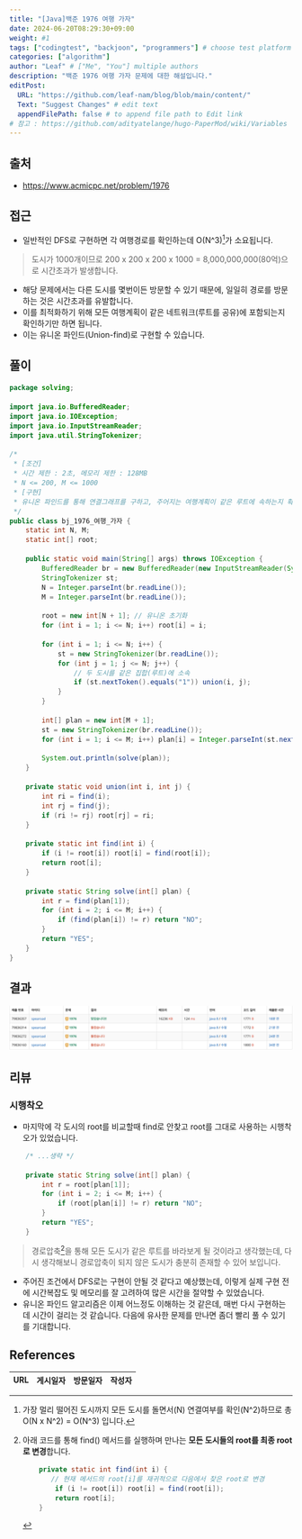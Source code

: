 ```yaml
---
title: "[Java]백준 1976 여행 가자"
date: 2024-06-20T08:29:30+09:00
weight: #1
tags: ["codingtest", "backjoon", "programmers"] # choose test platform
categories: ["algorithm"]
author: "Leaf" # ["Me", "You"] multiple authors
description: "백준 1976 여행 가자 문제에 대한 해설입니다."
editPost:
  URL: "https://github.com/leaf-nam/blog/blob/main/content/"
  Text: "Suggest Changes" # edit text
  appendFilePath: false # to append file path to Edit link
# 참고 : https://github.com/adityatelange/hugo-PaperMod/wiki/Variables
---
```


## 출처

- https://www.acmicpc.net/problem/1976

## 접근

- 일반적인 DFS로 구현하면 각 여행경로를 확인하는데 O(N^3)[^1]가 소요됩니다.

> 도시가 1000개이므로 200 x 200 x 200 x 1000 = 8,000,000,000(80억)으로 시간초과가 발생합니다.

- 해당 문제에서는 다른 도시를 몇번이든 방문할 수 있기 때문에, 일일히 경로를 방문하는 것은 시간초과를 유발합니다.
- 이를 최적화하기 위해 모든 여행계획이 같은 네트워크(루트를 공유)에 포함되는지 확인하기만 하면 됩니다.
- 이는 유니온 파인드(Union-find)로 구현할 수 있습니다.

## 풀이

```java
package solving;

import java.io.BufferedReader;
import java.io.IOException;
import java.io.InputStreamReader;
import java.util.StringTokenizer;

/*
 * [조건]
 * 시간 제한 : 2초, 메모리 제한 : 128MB
 * N <= 200, M <= 1000
 * [구현]
 * 유니온 파인드를 통해 연결그래프를 구하고, 주어지는 여행계획이 같은 루트에 속하는지 확인한다.
 */
public class bj_1976_여행_가자 {
    static int N, M;
    static int[] root;

    public static void main(String[] args) throws IOException {
        BufferedReader br = new BufferedReader(new InputStreamReader(System.in));
        StringTokenizer st;
        N = Integer.parseInt(br.readLine());
        M = Integer.parseInt(br.readLine());

        root = new int[N + 1]; // 유니온 초기화
        for (int i = 1; i <= N; i++) root[i] = i;

        for (int i = 1; i <= N; i++) {
            st = new StringTokenizer(br.readLine());
            for (int j = 1; j <= N; j++) {
                // 두 도시를 같은 집합(루트)에 소속
                if (st.nextToken().equals("1")) union(i, j);
            }
        }

        int[] plan = new int[M + 1];
        st = new StringTokenizer(br.readLine());
        for (int i = 1; i <= M; i++) plan[i] = Integer.parseInt(st.nextToken());

        System.out.println(solve(plan));
    }

    private static void union(int i, int j) {
        int ri = find(i);
        int rj = find(j);
        if (ri != rj) root[rj] = ri;
    }

    private static int find(int i) {
        if (i != root[i]) root[i] = find(root[i]);
        return root[i];
    }

    private static String solve(int[] plan) {
        int r = find(plan[1]);
        for (int i = 2; i <= M; i++) {
            if (find(plan[i]) != r) return "NO";
        }
        return "YES";
    }
}
```

## 결과

![result](result.png)

## 리뷰

### 시행착오

- 마지막에 각 도시의 root를 비교할때 find로 안찾고 root를 그대로 사용하는 시행착오가 있었습니다.

```java
    /* ...생략 */

    private static String solve(int[] plan) {
        int r = root[plan[1]];
        for (int i = 2; i <= M; i++) {
            if (root[plan[i]] != r) return "NO";
        }
        return "YES";
    }
```

> 경로압축[^2]을 통해 모든 도시가 같은 루트를 바라보게 될 것이라고 생각했는데, 다시 생각해보니 경로압축이 되지 않은 도시가 충분히 존재할 수 있어 보입니다.

- 주어진 조건에서 DFS로는 구현이 안될 것 같다고 예상했는데, 이렇게 실제 구현 전에 시간복잡도 및 메모리를 잘 고려하여 많은 시간을 절약할 수 있었습니다.
- 유니온 파인드 알고리즘은 이제 어느정도 이해하는 것 같은데, 매번 다시 구현하는데 시간이 걸리는 것 같습니다. 다음에 유사한 문제를 만나면 좀더 빨리 풀 수 있기를 기대합니다.

## References

| URL | 게시일자 | 방문일자 | 작성자 |
| :-- | :------- | :------- | :----- |

[^1]: 가장 멀리 떨어진 도시까지 모든 도시를 돌면서(N) 연결여부를 확인(N^2)하므로 총 O(N x N^2) = O(N^3) 입니다.
[^2]: 아래 코드를 통해 find() 메서드를 실행하며 만나는 **모든 도시들의 root를 최종 root로 변경**합니다.

    ```java
        private static int find(int i) {
           // 현재 메서드의 root[i]를 재귀적으로 다음에서 찾은 root로 변경
            if (i != root[i]) root[i] = find(root[i]);
            return root[i];
        }
    ```
